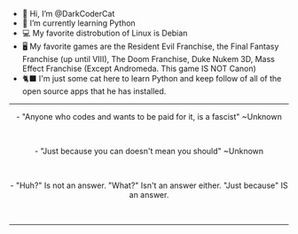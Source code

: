 - 👋 Hi, I’m @DarkCoderCat
- 🌱 I’m currently learning Python
- 💻 My favorite distrobution of Linux is Debian
- 🖥️ My favorite games are the Resident Evil Franchise, the Final Fantasy Franchise (up until VIII), The Doom Franchise, Duke Nukem 3D, Mass Effect Franchise (Except Andromeda. This game IS NOT Canon)
- 🐈‍⬛ I'm just some cat here to learn Python and keep follow of all of the open source apps that he has installed.
<hr>
<p align="center">- "Anyone who codes and wants to be paid for it, is a fascist" ~Unknown</p><br>
<p align="center">- "Just because you can doesn't mean you should" ~Unknown</p><br>
<p align="center">- "Huh?" Is not an answer. "What?" Isn't an answer either. "Just because" IS an answer.</p><br>
<hr>
<!---
DarkCoderCat/DarkCoderCat is a ✨ special ✨ repository because its `README.md` (this file) appears on your GitHub profile.
You can click the Preview link to take a look at your changes.
--->
